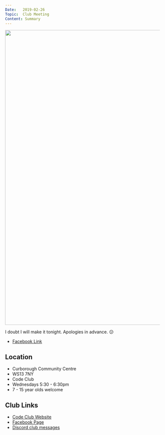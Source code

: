 ```yaml
---
Date:   2019-02-26
Topic:  Club Meeting
Content: Summary
---
```

[<img width="626px" height="960" src="https://scontent.fbhx6-1.fna.fbcdn.net/v/t1.6435-9/53155154_1932702110190213_5147292122688258048_n.jpg?_nc_cat=105&ccb=1-7&_nc_sid=dd63ad&_nc_ohc=jQ3fDOV_PkYAX9a2upA&_nc_ht=scontent.fbhx6-1.fna&edm=AKK4YLsEAAAA&oh=00_AfDwir-iE9xPqw_OK7P8MLUZncYrmnjbnd3ECUn5S-e0Ww&oe=654E138E"/>](https://scontent.fbhx6-1.fna.fbcdn.net/v/t1.6435-9/53155154_1932702110190213_5147292122688258048_n.jpg?_nc_cat=105&ccb=1-7&_nc_sid=dd63ad&_nc_ohc=jQ3fDOV_PkYAX9a2upA&_nc_ht=scontent.fbhx6-1.fna&edm=AKK4YLsEAAAA&oh=00_AfDwir-iE9xPqw_OK7P8MLUZncYrmnjbnd3ECUn5S-e0Ww&oe=654E138E)

I doubt I will make it tonight. Apologies in advance. 😕

* [Facebook Link](https://www.facebook.com/1481985248595237/posts/1932703273523430/)

## Location

* Curborough Community Centre
* WS13 7NY
* Code Club
* Wednesdays 5:30 - 6:30pm
* 7 - 15 year olds welcome

## Club Links

* [Code Club Website](https://lichfield-code-club.github.io/)
* [Facebook Page](https://www.facebook.com/LichfieldCoders)
* [Discord club messages](https://discord.gg/szz6xGK)
